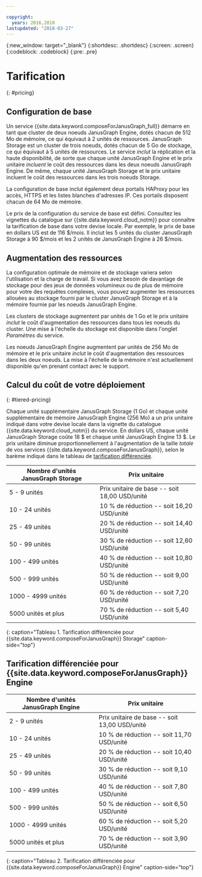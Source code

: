 ```yaml
---

copyright:
  years: 2016,2018
lastupdated: "2018-03-27"
---
```


{:new_window: target="_blank"}
{:shortdesc: .shortdesc}
{:screen: .screen}
{:codeblock: .codeblock}
{:pre: .pre}

# Tarification
{: #pricing}

## Configuration de base
Un service {{site.data.keyword.composeForJanusGraph_full}} démarre en tant que cluster de deux noeuds JanusGraph Engine, dotés chacun de 512 Mo de mémoire, ce qui équivaut à 2 unités de ressources. JanusGraph Storage est un cluster de trois noeuds, dotés chacun de 5 Go de stockage, ce qui équivaut à 5 unités de ressources. Le service _inclut_ la réplication et la haute disponibilité, de sorte que chaque unité JanusGraph Engine et le prix unitaire _incluent_ le coût des ressources dans les deux noeuds JanusGraph Engine. De même, chaque unité JanusGraph Storage et le prix unitaire incluent le coût des ressources dans les trois noeuds Storage.

La configuration de base inclut également deux portails HAProxy pour les accès, HTTPS et les listes blanches d'adresses IP. Ces portails disposent chacun de 64 Mo de mémoire.

Le prix de la configuration du service de base est défini. Consultez les vignettes du catalogue sur {{site.data.keyword.cloud_notm}} pour connaître la tarification de base dans votre devise locale. Par exemple, le prix de base en dollars US est de 116 $/mois. Il inclut les 5 unités du cluster JanusGraph Storage à 90 $/mois et les 2 unités de JanusGraph Engine à 26 $/mois.

## Augmentation des ressources

La configuration optimale de mémoire et de stockage variera selon l'utilisation et la charge de travail. Si vous avez besoin de davantage de stockage pour des jeux de données volumineux ou de plus de mémoire pour votre des requêtes complexes, vous pouvez augmenter les ressources allouées au stockage fourni par le cluster JanusGraph Storage et à la mémoire fournie par les noeuds JanusGraph Engine. 

Les clusters de stockage augmentent par unités de 1 Go et le prix unitaire _inclut_ le coût d'augmentation des ressources dans tous les noeuds du cluster. Une mise à l'échelle du stockage est disponible dans l'onglet _Paramètres_ du service.
 
Les noeuds JanusGraph Engine augmentent par unités de 256 Mo de mémoire et le prix unitaire _inclut_ le coût d'augmentation des ressources dans les deux noeuds. La mise à l'échelle de la mémoire n'est actuellement disponible qu'en prenant contact avec le support.

## Calcul du coût de votre déploiement
{: #tiered-pricing}

Chaque unité supplémentaire JanusGraph Storage (1 Go) et chaque unité supplémentaire de mémoire JanusGraph Engine (256 Mo) a un prix unitaire indiqué dans votre devise locale dans la vignette du catalogue {{site.data.keyword.cloud_notm}} du service. En dollars US, chaque unité JanusGraph Storage coûte 18 $ et chaque unité JanusGraph Engine 13 $. Le prix unitaire diminue proportionnellement à l'augmentation de la taille _totale_ de vos services {{site.data.keyword.composeForJanusGraph}}, selon le barème indiqué dans le tableau de [tarification différenciée](#tiered-pricing).

Nombre d'unités JanusGraph Storage|Prix unitaire
----------|-----------
5 - 9 unités|Prix unitaire de base -- soit 18,00 USD/unité
10 - 24 unités|10 % de réduction -- soit 16,20 USD/unité
25 - 49 unités|20 % de réduction -- soit 14,40 USD/unité
50 - 99 unités|30 % de réduction -- soit 12,60 USD/unité
100 - 499 unités|40 % de réduction -- soit 10,80 USD/unité
500 - 999 unités|50 % de réduction -- soit 9,00 USD/unité
1000 - 4999 unités|60 % de réduction -- soit 7,20 USD/unité
5000 unités et plus|70 % de réduction -- soit 5,40 USD/unité
{: caption="Tableau 1. Tarification différenciée pour {{site.data.keyword.composeForJanusGraph}} Storage" caption-side="top"}

## Tarification différenciée pour {{site.data.keyword.composeForJanusGraph}} Engine

Nombre d'unités JanusGraph Engine|Prix unitaire
----------|-----------
2 - 9 unités|Prix unitaire de base -- soit 13,00 USD/unité
10 - 24 unités|10 % de réduction -- soit 11,70 USD/unité
25 - 49 unités|20 % de réduction -- soit 10,40 USD/unité
50 - 99 unités|30 % de réduction -- soit 9,10 USD/unité
100 - 499 unités|40 % de réduction -- soit 7,80 USD/unité
500 - 999 unités|50 % de réduction -- soit 6,50 USD/unité
1000 - 4999 unités|60 % de réduction -- soit 5,20 USD/unité
5000 unités et plus|70 % de réduction -- soit 3,90 USD/unité
{: caption="Tableau 2. Tarification différenciée pour {{site.data.keyword.composeForJanusGraph}} Engine" caption-side="top"}
